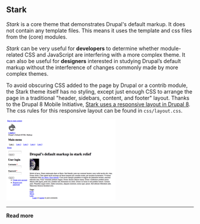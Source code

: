 ## Stark

*Stark* is a core theme that demonstrates Drupal's default markup. It does not contain any template files. This means it uses the template and css files from the (core) modules.

*Stark* can be very useful for **developers** to determine whether module-related CSS and JavaScript are interfering with a more complex theme. It can also be useful for **designers** interested in studying Drupal’s default markup without the interference of changes commonly made by more complex themes.

To avoid obscuring CSS added to the page by Drupal or a contrib module, the Stark theme itself has no styling, except just enough CSS to arrange the page in a traditional "header, sidebars, content, and footer" layout. Thanks to the Drupal 8 Mobile Initiative, [Stark uses a responsive layout in Drupal 8](https://www.drupal.org/node/1322794). The css rules for this responsive layout can be found in `css/layout.css`.

![Stark screenshot](../img/stark.png)

***

**Read more**
